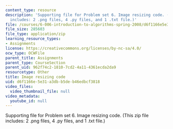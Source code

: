 ```yaml
---
content_type: resource
description: 'Supporting file for Problem set 6. Image resizing code. (This zip file
  includes: 2 .png files, 4 .py files, and 1 .txt file.)'
file: /courses/6-006-introduction-to-algorithms-spring-2008/d6f1166e5e31a3dbb5deb46edbcf3818_ps6_image.zip
file_size: 285603
file_type: application/zip
learning_resource_types:
- Assignments
license: https://creativecommons.org/licenses/by-nc-sa/4.0/
ocw_type: OCWFile
parent_title: Assignments
parent_type: CourseSection
parent_uid: 962f74c2-1810-7cd2-4a11-4361ecda2da9
resourcetype: Other
title: Image resizing code
uid: d6f1166e-5e31-a3db-b5de-b46edbcf3818
video_files:
  video_thumbnail_file: null
video_metadata:
  youtube_id: null
---
```

Supporting file for Problem set 6. Image resizing code. (This zip file includes: 2 .png files, 4 .py files, and 1 .txt file.)